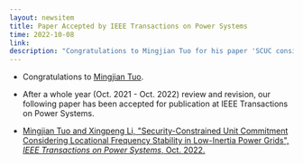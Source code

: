 ```yaml
---
layout: newsitem
title: Paper Accepted by IEEE Transactions on Power Systems
time: 2022-10-08
link: 
description: "Congratulations to Mingjian Tuo for his paper 'SCUC considering RoCoF contraints' accepted by TPWRS."
---
```


* Congratulations to <a href="/people/Mingjian-Tuo" class="off">Mingjian Tuo</a>.

* After a whole year (Oct. 2021 - Oct. 2022) review and revision, our following paper has been accepted for publication at IEEE Transactions on Power Systems.

* <a href="/papers/MJ-Tuo_SCUC_LFS/" class="off">Mingjian Tuo and Xingpeng Li, "Security-Constrained Unit Commitment Considering Locational Frequency Stability in Low-Inertia Power Grids", *IEEE Transactions on Power Systems*, Oct. 2022.</a>

